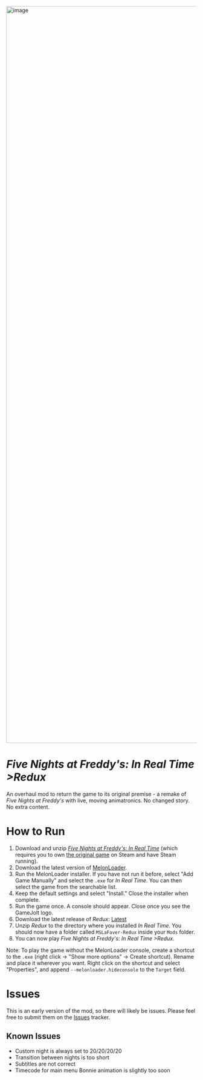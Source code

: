 <img width="3456" height="1944" alt="image" src="https://github.com/user-attachments/assets/3910cd1f-65cb-4c58-b36a-a9422b5bcaa8" />

# _Five Nights at Freddy's: In Real Time >Redux_
An overhaul mod to return the game to its original premise - a remake of _Five Nights at Freddy's_ with live, moving animatronics. No changed story. No extra content.

# How to Run
1. Download and unzip _[Five Nights at Freddy's: In Real Time](https://gamejolt.com/games/realtimefnaf/832545)_ (which requires you to own [the original game](https://store.steampowered.com/app/319510/Five_Nights_at_Freddys) on Steam and have Steam running).
2. Download the latest version of [MelonLoader](https://github.com/LavaGang/MelonLoader.Installer/releases/latest/download/MelonLoader.Installer.exe).
3. Run the MelonLoader installer. If you have not run it before, select "Add Game Manually" and select the `.exe` for _In Real Time_. You can then select the game from the searchable list.
4. Keep the default settings and select "Install." Close the installer when complete.
5. Run the game once. A console should appear. Close once you see the GameJolt logo.
6. Download the latest release of _Redux_: [Latest](https://github.com/MSLaFaver/RealTimeRedux/releases/latest)
7. Unzip _Redux_ to the directory where you installed _In Real Time_. You should now have a folder called `MSLaFaver-Redux` inside your `Mods` folder.
8. You can now play _Five Nights at Freddy's: In Real Time >Redux_.

Note: To play the game without the MelonLoader console, create a shortcut to the `.exe` (right click -> "Show more options" -> Create shortcut). Rename and place it wherever you want. Right click on the shortcut and select "Properties", and append `--melonloader.hideconsole` to the `Target` field.

# Issues
This is an early version of the mod, so there will likely be issues. Please feel free to submit them on the [Issues](https://github.com/MSLaFaver/RealTimeRedux/issues) tracker.

## Known Issues
* Custom night is always set to 20/20/20/20
* Transition between nights is too short
* Subtitles are not correct
* Timecode for main menu Bonnie animation is slightly too soon

